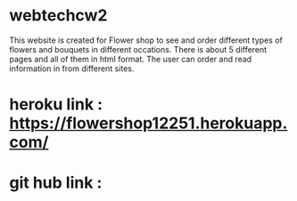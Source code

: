 # webtechcw2

This website is created for Flower shop to see and order different types of flowers and bouquets in different occations.
There is about 5 different pages and all of them in html format. The user can order and read information in from different sites. 

# heroku link : https://flowershop12251.herokuapp.com/
# git hub link : 
